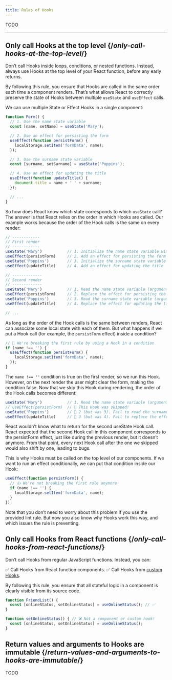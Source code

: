 ```yaml
---
title: Rules of Hooks
---
```


<Intro>
TODO
</Intro>

<InlineToc />

---

##  Only call Hooks at the top level {/*only-call-hooks-at-the-top-level*/}

Don’t call Hooks inside loops, conditions, or nested functions. Instead, always use Hooks at the top level of your React function, before any early returns.

By following this rule, you ensure that Hooks are called in the same order each time a component renders. That’s what allows React to correctly preserve the state of Hooks between multiple `useState` and `useEffect` calls.

We can use multiple State or Effect Hooks in a single component:

```js
function Form() {
  // 1. Use the name state variable
  const [name, setName] = useState('Mary');

  // 2. Use an effect for persisting the form
  useEffect(function persistForm() {
    localStorage.setItem('formData', name);
  });

  // 3. Use the surname state variable
  const [surname, setSurname] = useState('Poppins');

  // 4. Use an effect for updating the title
  useEffect(function updateTitle() {
    document.title = name + ' ' + surname;
  });

  // ...
}
```

So how does React know which state corresponds to which `useState` call? The answer is that React relies on the order in which Hooks are called. Our example works because the order of the Hook calls is the same on every render:

```js
// ------------
// First render
// ------------
useState('Mary')           // 1. Initialize the name state variable with 'Mary'
useEffect(persistForm)     // 2. Add an effect for persisting the form
useState('Poppins')        // 3. Initialize the surname state variable with 'Poppins'
useEffect(updateTitle)     // 4. Add an effect for updating the title

// -------------
// Second render
// -------------
useState('Mary')           // 1. Read the name state variable (argument is ignored)
useEffect(persistForm)     // 2. Replace the effect for persisting the form
useState('Poppins')        // 3. Read the surname state variable (argument is ignored)
useEffect(updateTitle)     // 4. Replace the effect for updating the title

// ...
```

As long as the order of the Hook calls is the same between renders, React can associate some local state with each of them. But what happens if we put a Hook call (for example, the `persistForm` effect) inside a condition?

```js
// 🔴 We're breaking the first rule by using a Hook in a condition
if (name !== '') {
  useEffect(function persistForm() {
    localStorage.setItem('formData', name);
  });
}
```

The `name !== ''` condition is true on the first render, so we run this Hook. However, on the next render the user might clear the form, making the condition false. Now that we skip this Hook during rendering, the order of the Hook calls becomes different:

```js
useState('Mary')           // 1. Read the name state variable (argument is ignored)
// useEffect(persistForm)  // 🔴 This Hook was skipped!
useState('Poppins')        // 🔴 2 (but was 3). Fail to read the surname state variable
useEffect(updateTitle)     // 🔴 3 (but was 4). Fail to replace the effect
```

React wouldn’t know what to return for the second useState Hook call. React expected that the second Hook call in this component corresponds to the persistForm effect, just like during the previous render, but it doesn’t anymore. From that point, every next Hook call after the one we skipped would also shift by one, leading to bugs.

This is why Hooks must be called on the top level of our components. If we want to run an effect conditionally, we can put that condition inside our Hook:

```js
useEffect(function persistForm() {
  // 👍 We're not breaking the first rule anymore
  if (name !== '') {
    localStorage.setItem('formData', name);
  }
});
```

Note that you don’t need to worry about this problem if you use the provided lint rule. But now you also know why Hooks work this way, and which issues the rule is preventing.

## Only call Hooks from React functions {/*only-call-hooks-from-react-functions*/}

Don’t call Hooks from regular JavaScript functions. Instead, you can:

✅ Call Hooks from React function components.
✅ Call Hooks from [custom Hooks](/learn/reusing-logic-with-custom-hooks#extracting-your-own-custom-hook-from-a-component).

By following this rule, you ensure that all stateful logic in a component is clearly visible from its source code.

```js {2,5}
function FriendList() {
  const [onlineStatus, setOnlineStatus] = useOnlineStatus(); // ✅
}

function setOnlineStatus() { // ❌ Not a component or custom hook!
  const [onlineStatus, setOnlineStatus] = useOnlineStatus();
}
```

## Return values and arguments to Hooks are immutable {/*return-values-and-arguments-to-hooks-are-immutable*/}
TODO